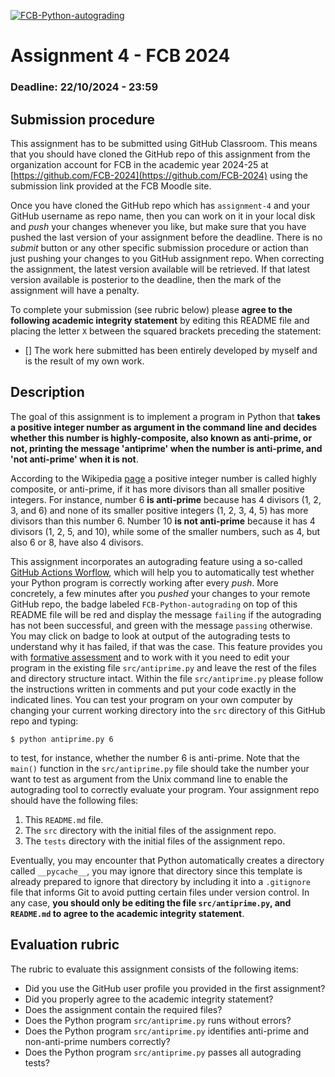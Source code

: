 [![FCB-Python-autograding](../../actions/workflows/fcb_autograding.yml/badge.svg)](../../actions?query=workflow%3AFCB-Python-autograding)

# Assignment 4 - FCB 2024
### Deadline: 22/10/2024 - 23:59

## Submission procedure

This assignment has to be submitted using GitHub Classroom. This
means that you should have cloned the GitHub repo of this assignment from
the organization account for FCB in the academic year 2024-25 at
[https://github.com/FCB-2024](https://github.com/FCB-2024)
using the submission link provided at the FCB Moodle site.

Once you have cloned the GitHub repo which has `assignment-4` and your
GitHub username as repo name, then you can work on it in your local disk
and _push_ your changes whenever you like, but make sure that you have pushed
the last version of your assignment before the deadline. There is no
_submit_ button or any other specific submission procedure or action than
just pushing your changes to you GitHub assignment repo. When correcting the
assignment, the latest version available will be retrieved. If that latest
version available is posterior to the deadline, then the mark of the assignment
will have a penalty.

To complete your submission (see rubric below) please **agree to the following
academic integrity statement** by editing this README file and placing the
letter `X` between the squared brackets preceding the statement:

- [] The work here submitted has been entirely developed by myself and is the
  result of my own work.

## Description

The goal of this assignment is to implement a program in Python that
**takes a positive integer number as argument in the command line and
decides whether this number is highly-composite, also known as anti-prime,
or not, printing the message 'antiprime' when the number is anti-prime, and
'not anti-prime' when it is not**.

According to the Wikipedia
[page](https://en.wikipedia.org/wiki/Highly_composite_number) a positive
integer number is called highly composite, or anti-prime, if it has more
divisors than all smaller positive integers. For instance, number 6 **is
anti-prime** because has 4 divisors (1, 2, 3, and 6) and none of its smaller
positive integers (1, 2, 3, 4, 5) has more divisors than this number 6.
Number 10 **is not anti-prime** because it has 4 divisors (1, 2, 5, and 10),
while some of the smaller numbers, such as 4, but also 6 or 8, have also 4
divisors.

This assignment incorporates an autograding feature using a so-called
[GitHub Actions Worflow](https://github.com/features/actions), which will
help you to automatically test whether your Python program is
correctly working after every _push_. More concretely, a few minutes after
you _pushed_ your changes to your remote GitHub repo, the badge labeled
`FCB-Python-autograding` on top of this README file will be red and display
the message `failing` if the autograding has not been successful, and
green with the message `passing` otherwise. You may click on badge to
look at output of the autograding tests to understand why it has failed,
if that was the case. This feature provides you with
[formative assessment](https://en.wikipedia.org/wiki/Formative_assessment)
and to work with it you need to edit your program in the existing file
`src/antiprime.py` and leave the rest of the files and directory structure
intact. Within the file `src/antiprime.py` please follow the instructions
written in comments and put your code exactly in the indicated lines. You
can test your program on your own computer by changing your current working
directory into the `src` directory of this GitHub repo and typing:

```
$ python antiprime.py 6
```

to test, for instance, whether the number 6 is anti-prime. Note that the
`main()` function in the `src/antiprime.py` file should take the number
your want to test as argument from the Unix command line to enable the
autograding tool to correctly evaluate your program. Your assignment repo
should have the following files:

  1. This `README.md` file.
  2. The `src` directory with the initial files of the assignment repo.
  3. The `tests` directory with the initial files of the assignment repo.

Eventually, you may encounter that Python automatically creates a directory called
`__pycache__`, you may ignore that directory since this template is already
prepared to ignore that directory by including it into a `.gitignore` file that
informs Git to avoid putting certain files under version control. In any case,
**you should only be editing the file `src/antiprime.py`, and `README.md` to agree
to the academic integrity statement**.

## Evaluation rubric

The rubric to evaluate this assignment consists of the following items:

  * Did you use the GitHub user profile you provided in the first assignment?
  * Did you properly agree to the academic integrity statement?
  * Does the assignment contain the required files?
  * Does the Python program `src/antiprime.py` runs without errors?
  * Does the Python program `src/antiprime.py` identifies anti-prime and non-anti-prime numbers correctly?
  * Does the Python program `src/antiprime.py` passes all autograding tests?
